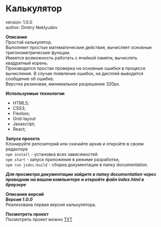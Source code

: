 # Калькулятор

version: 1.0.0  
author: Dmitry Neklyudov

**Описание**  
Простой калькулятор.  
Выполняет простые математические действия, вычисляет основные тригонометрические функции.  
Имеется возможность работать с ячейкой памяти, вычислять квадратный корень.  
Производится простая проверка на основные ошибки в процессе вычисления. В случае появление ошибок, на дисплей
выводится сообщение об ошибке.  
Верстка резиновая, минимальное разрешение 320px.

**Используемые технологии**

- HTML5;
- CSS3;
- Flexbox;
- Grid-layout
- Javascript;
- React;

**Запуск проекта**  
Клонируйте репозиторий или скачайте архив и откройте в своем редакторе  
`npm install` - установка всех зависимостей  
`npm start` - запуск приложения в режиме разработки,  
`npm run jsdoc:build` - сборка документации в папку documentation.

**_Для просмотра документации зайдите в папку documentation через проводник на вашем компьютере и
откройте файл index.html в браузере_**

**Описание версий**  
**_Версия 1.0.0_**  
Реализована первая версия калькулятора.

**Посмотреть проект**  
Посмотреть проект можно <a href="https://dnwd843.github.io/calculator/. " target="_blank" rel="noreferrer noopener">ТУТ</a>

